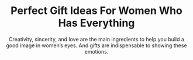 ---
layout: post
title: Perfect Gift Ideas For Women Who Has Everything
subtitle: Creativity, sincerity, and love are the main ingredients to help you build a good image in women’s eyes. And gifts are indispensable to showing these emotions.
header-img: "img/post/2023/09/copied/medium_Gifts_For_Women_Who_Has_Everything_898ade98d5.jpg"
header-style: text
permalink: "/gifts-women-who-has-everything/"
catalog: true
tags:
  - Recipients 
  - Men
---